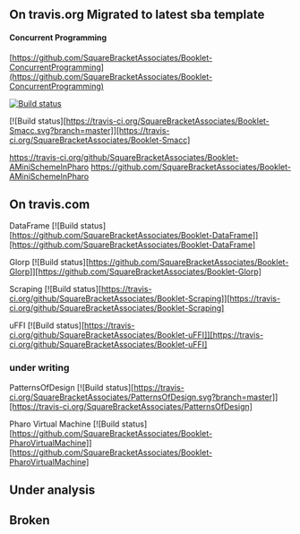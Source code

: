 

## On travis.org Migrated to latest sba template 

#### Concurrent Programming
[https://github.com/SquareBracketAssociates/Booklet-ConcurrentProgramming](https://github.com/SquareBracketAssociates/Booklet-ConcurrentProgramming)

[![Build status](https://travis-ci.org/github/SquareBracketAssociates/Booklet-ConcurrentProgramming.svg?branch=master)](https://travis-ci.org/github/SquareBracketAssociates/Booklet-ConcurrentProgramming)


[![Build status][https://travis-ci.org/SquareBracketAssociates/Booklet-Smacc.svg?branch=master]][https://travis-ci.org/SquareBracketAssociates/Booklet-Smacc]

https://travis-ci.org/github/SquareBracketAssociates/Booklet-AMiniSchemeInPharo
https://github.com/SquareBracketAssociates/Booklet-AMiniSchemeInPharo

## On travis.com


DataFrame
[![Build status][https://github.com/SquareBracketAssociates/Booklet-DataFrame]][https://github.com/SquareBracketAssociates/Booklet-DataFrame]

Glorp
[![Build status][https://github.com/SquareBracketAssociates/Booklet-Glorp]][https://github.com/SquareBracketAssociates/Booklet-Glorp]

Scraping
[![Build status][https://travis-ci.org/github/SquareBracketAssociates/Booklet-Scraping]][https://travis-ci.org/github/SquareBracketAssociates/Booklet-Scraping]

uFFI
[![Build status][https://travis-ci.org/github/SquareBracketAssociates/Booklet-uFFI]][https://travis-ci.org/github/SquareBracketAssociates/Booklet-uFFI]







### under writing
PatternsOfDesign
[![Build status][https://travis-ci.org/SquareBracketAssociates/PatternsOfDesign.svg?branch=master]][https://travis-ci.org/SquareBracketAssociates/PatternsOfDesign]

Pharo Virtual Machine 
[![Build status][https://github.com/SquareBracketAssociates/Booklet-PharoVirtualMachine]][https://github.com/SquareBracketAssociates/Booklet-PharoVirtualMachine]


## Under analysis

## Broken 
